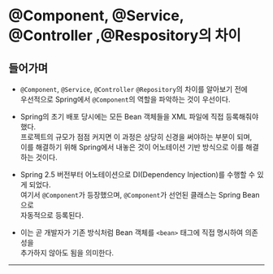 <h1>@Component, @Service, @Controller ,@Respository의 차이</h1>

<h2>들어가며</h2>

* `@Component`, `@Service`, `@Controller` `@Repository`의 차이를 알아보기 전에   
  우선적으로 Spring에서 `@Component`의 역할을 파악하는 것이 우선이다.

* Spring의 초기 배포 당시에는 모든 Bean 객체들을 XML 파일에 직접 등록해줘야 했다.   
  프로젝트의 규모가 점점 커지면 이 과정은 상당히 신경을 써야하는 부분이 되며,   
  이를 해결하기 위해 Spring에서 내놓은 것이 어노테이션 기반 방식으로 이를 해결하는 것이다.

* Spring 2.5 버전부터 어노테이션으로 DI(Dependency Injection)를 수행할 수 있게 되었다.   
  여기서 `@Component`가 등장했으며, `@Component`가 선언된 클래스는 Spring Bean으로   
  자동적으로 등록된다.

* 이는 곧 개발자가 기존 방식처럼 Bean 객체를 `<bean>` 태그에 직접 명시하여 의존성을   
  추가하지 않아도 됨을 의미한다.
<hr/>

<h2>